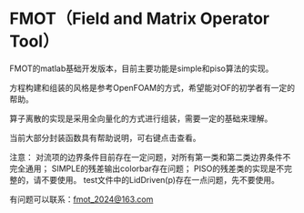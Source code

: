 # FMOT（Field and Matrix Operator Tool）
FMOT的matlab基础开发版本，目前主要功能是simple和piso算法的实现。

方程构建和组装的风格是参考OpenFOAM的方式，希望能对OF的初学者有一定的帮助。

算子离散的实现是采用全向量化的方式进行组装，需要一定的基础来理解。

当前大部分封装函数具有帮助说明，可右键点击查看。

注意：
    对流项的边界条件目前存在一定问题，对所有第一类和第二类边界条件不完全通用；
    SIMPLE的残差输出colorbar存在问题；
    PISO的残差类的实现是不完整的，请不要使用。
    test文件中的LidDriven(p)存在一点问题，先不要使用。

有问题可以联系：fmot_2024@163.com
